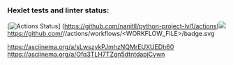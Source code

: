 ### Hexlet tests and linter status:
[![Actions Status](https://github.com/nanitll/python-project-lvl1/workflows/hexlet-check/badge.svg)]
(https://github.com/nanitll/python-project-lvl1/actions)<a href="https://codeclimate.com/github/codeclimate/codeclimate/maintainability"><img src="https://api.codeclimate.com/v1/badges/a99a88d28ad37a79dbf6/maintainability" /></a>
https://github.com/<OWNER>/<REPOSITORY>/actions/workflows/<WORKFLOW_FILE>/badge.svg

https://asciinema.org/a/sLwszykPJmhzNQMrEUXUEDh60
https://asciinema.org/a/Ofq3TLH7TZqn5dtntdapjCywn
